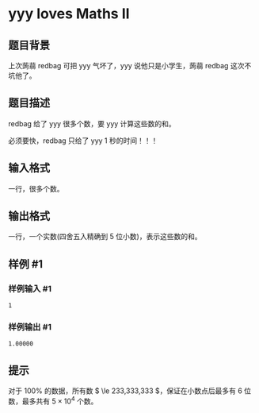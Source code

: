 # yyy loves Maths II

## 题目背景

上次蒟蒻 redbag 可把 yyy 气坏了，yyy 说他只是小学生，蒟蒻 redbag 这次不坑他了。


## 题目描述

redbag 给了 yyy 很多个数，要 yyy 计算这些数的和。

必须要快，redbag 只给了 yyy $1$ 秒的时间！！！


## 输入格式

一行，很多个数。

## 输出格式

一行，一个实数(四舍五入精确到 $5$ 位小数)，表示这些数的和。


## 样例 #1

### 样例输入 #1
```
1
```

### 样例输出 #1

```
1.00000
```

## 提示

对于 $100\%$ 的数据，所有数 $ \le 233,333,333 $，保证在小数点后最多有 $6$ 位数，最多共有 $5\times 10^4$ 个数。

